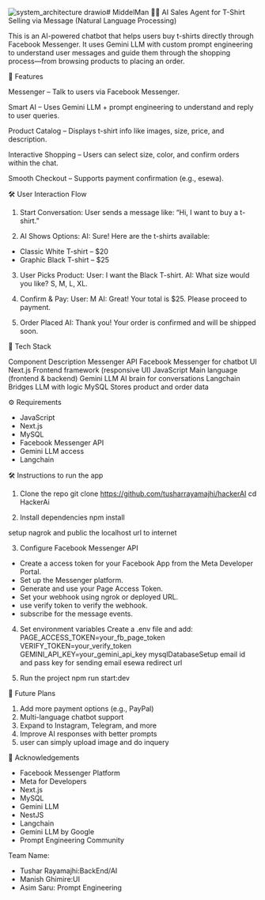 ![system_architecture drawio](https://github.com/user-attachments/assets/61730f3e-cefa-4a44-826f-61effbb58054)# MiddelMan
🧠🛒 AI Sales Agent for T-Shirt Selling via Message (Natural Language Processing)

This is an AI-powered chatbot that helps users buy t-shirts directly through Facebook Messenger. It uses Gemini LLM with custom prompt engineering to understand user messages and guide them through the shopping process—from browsing products to placing an order.

🚀 Features

Messenger  – Talk to users via Facebook Messenger.

Smart AI – Uses Gemini LLM + prompt engineering to understand and reply to user queries.

Product Catalog – Displays t-shirt info like images, size, price, and description.

Interactive Shopping – Users can select size, color, and confirm orders within the chat.

Smooth Checkout – Supports payment confirmation (e.g., esewa).



🛠 User Interaction Flow

1. Start Conversation:
User sends a message like: “Hi, I want to buy a t-shirt.”

2. AI Shows Options:
AI: Sure! Here are the t-shirts available:
- Classic White T-shirt – $20
- Graphic Black T-shirt – $25

3. User Picks Product:
User: I want the Black T-shirt.
AI: What size would you like? S, M, L, XL.

4. Confirm & Pay:
User: M
AI: Great! Your total is $25. Please proceed to payment.

5. Order Placed
AI: Thank you! Your order is confirmed and will be shipped soon. 


🧰 Tech Stack

Component	                     Description
Messenger API            	Facebook Messenger for chatbot UI
Next.js                 	Frontend framework (responsive UI)
JavaScript	                Main language (frontend & backend)
Gemini LLM	                AI brain for conversations
Langchain	                Bridges LLM with logic
MySQL	                   Stores product and order data


⚙️ Requirements

- JavaScript
- Next.js
- MySQL
- Facebook Messenger API
- Gemini LLM access
- Langchain

🛠 Instructions to run the app
1. Clone the repo 
git clone https://github.com/tusharrayamajhi/hackerAI
cd HackerAi

2. Install dependencies
npm install

setup nagrok and public the localhost url to internet

3. Configure Facebook Messenger API
- Create a access token for your Facebook App from the Meta Developer Portal.
- Set up the Messenger platform.
- Generate and use your Page Access Token.
- Set your webhook using ngrok or deployed URL.
- use verify token to verify the webhook.
- subscribe for the message events.



4. Set environment variables Create a .env file and add:
    PAGE_ACCESS_TOKEN=your_fb_page_token
    VERIFY_TOKEN=your_verify_token
    GEMINI_API_KEY=your_gemini_api_key
    mysqlDatabaseSetup
    email id and pass key for sending email
    esewa redirect url

    

5. Run the project
npm run start:dev





🔮 Future Plans

1. Add more payment options (e.g., PayPal)
2. Multi-language chatbot support
3. Expand to Instagram, Telegram, and more
4. Improve AI responses with better prompts
5. user can simply upload image and do inquery

🙏 Acknowledgements
- Facebook Messenger Platform
- Meta for Developers
- Next.js
- MySQL
- Gemini LLM
- NestJS
- Langchain
- Gemini LLM by Google
- Prompt Engineering Community

Team Name:
- Tushar Rayamajhi:BackEnd/AI 
- Manish Ghimire:UI
- Asim Saru: Prompt Engineering 

